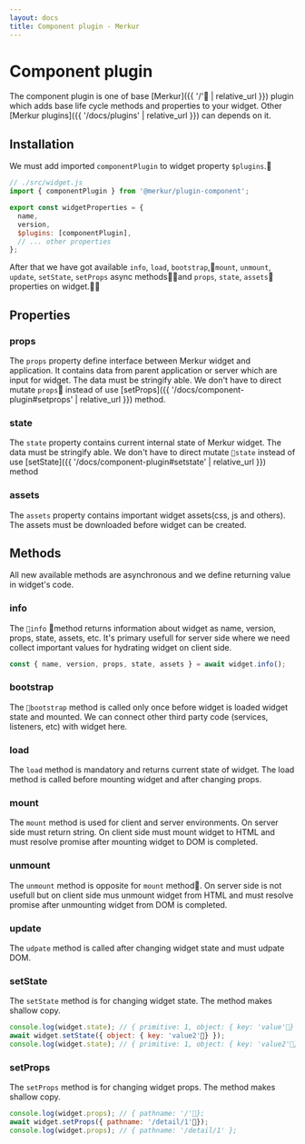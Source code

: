 ```yaml
---
layout: docs
title: Component plugin - Merkur
---
```


# Component plugin

The component plugin is one of base [Merkur]({{ '/' | relative_url }}) plugin which adds base life cycle methods and properties to your widget. Other [Merkur plugins]({{ '/docs/plugins' | relative_url }}) can depends on it. 

## Installation

We must add imported `componentPlugin` to widget property `$plugins`.

```javascript
// ./src/widget.js
import { componentPlugin } from '@merkur/plugin-component';

export const widgetProperties = {
  name,
  version,
  $plugins: [componentPlugin],
  // ... other properties
};

```

After that we have got available `info`, `load`, `bootstrap`,`mount`, `unmount`, `update`, `setState`, `setProps` async methodsand `props`, `state`, `assets` properties on widget.

## Properties

### props

The `props` property define interface between Merkur widget and application. It contains data from parent application or server which are input for widget. The data must be stringify able. We don't have to direct mutate `props` instead of use [setProps]({{ '/docs/component-plugin#setprops' | relative_url }}) method.

### state

The `state` property contains current internal state of Merkur widget. The data must be stringify able. We don't have to direct mutate `state` instead of use [setState]({{ '/docs/component-plugin#setstate' | relative_url }}) method

### assets

The `assets` property contains important widget assets(css, js and others). The assets must be downloaded before widget can be created.

## Methods

All new available methods are asynchronous and we define returning value in widget's code.

### info

The `info` method returns information about widget as name, version, props, state, assets, etc. It's primary usefull for server side where we need collect important values for hydrating widget on client side.

```javascript
const { name, version, props, state, assets } = await widget.info();
```

### bootstrap

The `bootstrap` method is called only once before widget is loaded widget state and mounted. We can connect other third party code (services, listeners, etc) with widget here.

### load

The `load` method is mandatory and returns current state of widget. The load method is called before mounting widget and after changing props.

### mount
The `mount` method is used for client and server environments. On server side must return string. On client side must mount widget to HTML and must resolve promise after mounting widget to DOM is completed.

### unmount
The `unmount` method is opposite for `mount` method. On server side is not usefull but on client side mus unmount widget from HTML and must resolve promise after unmounting widget from DOM is completed.

### update
The `udpate` method is called after changing widget state and must udpate DOM.

### setState
The `setState` method is for changing widget state. The method makes shallow copy.

```javascript
console.log(widget.state); // { primitive: 1, object: { key: 'value'} };
await widget.setState({ object: { key: 'value2'} });
console.log(widget.state); // { primitive: 1, object: { key: 'value2'} };
```

### setProps
The `setProps` method is for changing widget props. The method makes shallow copy.

```javascript
console.log(widget.props); // { pathname: '/'};
await widget.setProps({ pathname: '/detail/1'});
console.log(widget.props); // { pathname: '/detail/1' };
```